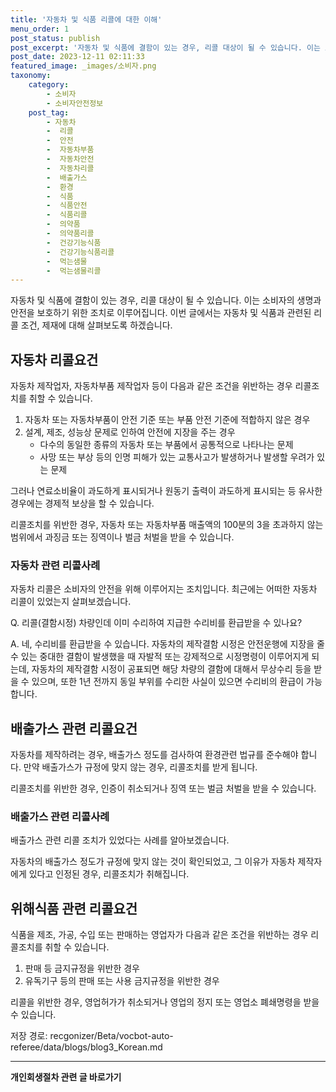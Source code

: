 ```yaml
---
title: '자동차 및 식품 리콜에 대한 이해'
menu_order: 1
post_status: publish
post_excerpt: '자동차 및 식품에 결함이 있는 경우, 리콜 대상이 될 수 있습니다. 이는 소비자의 생명과 안전을 보호하기 위한 조치로 이루어집니다. 이번 글에서는 자동차 및 식품과 관련된 리콜 조건, 제재에 대해 살펴보도록 하겠습니다.'
post_date: 2023-12-11 02:11:33
featured_image: _images/소비자.png
taxonomy:
    category:
        - 소비자
        - 소비자안전정보
    post_tag:
        - 자동차
        -  리콜
        -  안전
        -  자동차부품
        -  자동차안전
        -  자동차리콜
        -  배출가스
        -  환경
        -  식품
        -  식품안전
        -  식품리콜
        -  의약품
        -  의약품리콜
        -  건강기능식품
        -  건강기능식품리콜
        -  먹는샘물
        -  먹는샘물리콜
---
```



자동차 및 식품에 결함이 있는 경우, 리콜 대상이 될 수 있습니다. 이는 소비자의 생명과 안전을 보호하기 위한 조치로 이루어집니다. 이번 글에서는 자동차 및 식품과 관련된 리콜 조건, 제재에 대해 살펴보도록 하겠습니다.

## 자동차 리콜요건

자동차 제작업자, 자동차부품 제작업자 등이 다음과 같은 조건을 위반하는 경우 리콜조치를 취할 수 있습니다.

1. 자동차 또는 자동차부품이 안전 기준 또는 부품 안전 기준에 적합하지 않은 경우
2. 설계, 제조, 성능상 문제로 인하여 안전에 지장을 주는 경우
   - 다수의 동일한 종류의 자동차 또는 부품에서 공통적으로 나타나는 문제
   - 사망 또는 부상 등의 인명 피해가 있는 교통사고가 발생하거나 발생할 우려가 있는 문제

그러나 연료소비율이 과도하게 표시되거나 원동기 출력이 과도하게 표시되는 등 유사한 경우에는 경제적 보상을 할 수 있습니다.

리콜조치를 위반한 경우, 자동차 또는 자동차부품 매출액의 100분의 3을 초과하지 않는 범위에서 과징금 또는 징역이나 벌금 처벌을 받을 수 있습니다.

### 자동차 관련 리콜사례

자동차 리콜은 소비자의 안전을 위해 이루어지는 조치입니다. 최근에는 어떠한 자동차 리콜이 있었는지 살펴보겠습니다.

Q. 리콜(결함시정) 차량인데 이미 수리하여 지급한 수리비를 환급받을 수 있나요?

A. 네, 수리비를 환급받을 수 있습니다. 자동차의 제작결함 시정은 안전운행에 지장을 줄 수 있는 중대한 결함이 발생했을 때 자발적 또는 강제적으로 시정명령이 이루어지게 되는데, 자동차의 제작결함 시정이 공표되면 해당 차량의 결함에 대해서 무상수리 등을 받을 수 있으며, 또한 1년 전까지 동일 부위를 수리한 사실이 있으면 수리비의 환급이 가능합니다.

## 배출가스 관련 리콜요건

자동차를 제작하려는 경우, 배출가스 정도를 검사하여 환경관련 법규를 준수해야 합니다. 만약 배출가스가 규정에 맞지 않는 경우, 리콜조치를 받게 됩니다.

리콜조치를 위반한 경우, 인증이 취소되거나 징역 또는 벌금 처벌을 받을 수 있습니다.

### 배출가스 관련 리콜사례

배출가스 관련 리콜 조치가 있었다는 사례를 알아보겠습니다.

자동차의 배출가스 정도가 규정에 맞지 않는 것이 확인되었고, 그 이유가 자동차 제작자에게 있다고 인정된 경우, 리콜조치가 취해집니다.

## 위해식품 관련 리콜요건

식품을 제조, 가공, 수입 또는 판매하는 영업자가 다음과 같은 조건을 위반하는 경우 리콜조치를 취할 수 있습니다.

1. 판매 등 금지규정을 위반한 경우
2. 유독기구 등의 판매 또는 사용 금지규정을 위반한 경우

리콜을 위반한 경우, 영업허가가 취소되거나 영업의 정지 또는 영업소 폐쇄명령을 받을 수 있습니다.

저장 경로: recgonizer/Beta/vocbot-auto-referee/data/blogs/blog3_Korean.md

<!-- wp:separator -->
<hr class="wp-block-separator has-alpha-channel-opacity"/>
<!-- /wp:separator -->

<!-- wp:group {"backgroundColor":"base","layout":{"type":"constrained"}} -->
<div class="wp-block-group has-base-background-color has-background"><!-- wp:paragraph {"align":"center","fontSize":"medium"} -->
<p class="has-text-align-center has-large-font-size"><strong>개인회생절차 관련 글 바로가기</strong></p>
<!-- /wp:paragraph -->


<!-- wp:latest-posts
{"categories":[{"id":14834,"count":19,"description":"","link":"https://uknowlaw.com/category/%ea%b0%9c%ec%9d%b8%ed%9a%8c%ec%83%9d%ec%a0%88%ec%b0%a8/","name":"개인회생절차","slug":"개인회생절차","taxonomy":"category","parent":0,"meta":[],"_links":{"self":[{"href":"https://uknowlaw.com/wp-json/wp/v2/categories/14834"}],"collection":[{"href":"https://uknowlaw.com/wp-json/wp/v2/categories"}],"about":[{"href":"https://uknowlaw.com/wp-json/wp/v2/taxonomies/category"}],"wp:post_type":[{"href":"https://uknowlaw.com/wp-json/wp/v2/posts?categories=14834"}],"curies":[{"name":"wp","href":"https://api.w.org/{rel}","templated":true}]}}],"postsToShow":100,"excerptLength":28,"postLayout":"grid","columns":2,"featuredImageAlign":"left","featuredImageSizeSlug":"large","fontSize":"small"} /--></div>
<!-- /wp:group -->